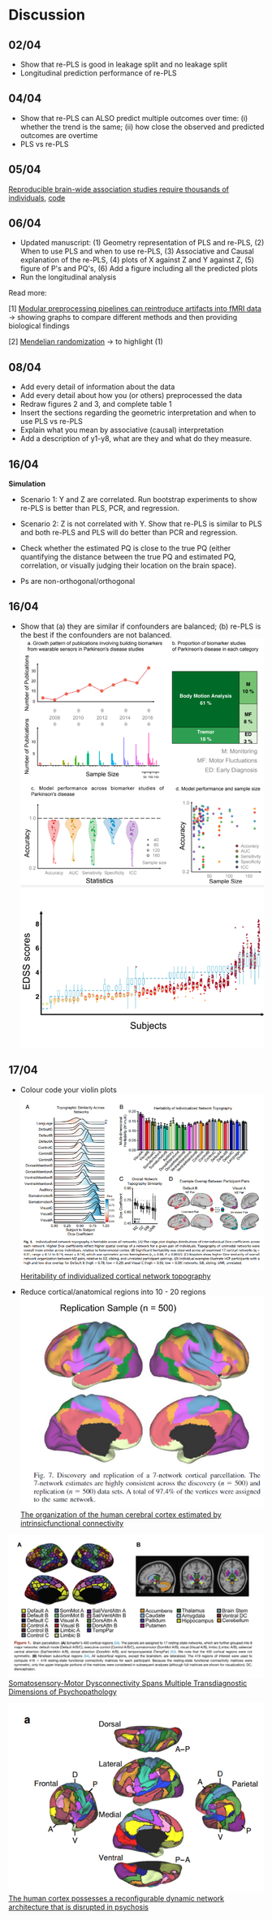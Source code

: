 
# Discussion

## 02/04
- Show that re-PLS is good in leakage split and no leakage split
- Longitudinal prediction performance of re-PLS

## 04/04
-  Show that re-PLS can ALSO predict multiple outcomes over time: (i) whether the trend is the same; (ii) how close the observed and predicted outcomes are overtime
- PLS vs re-PLS

## 05/04
[Reproducible brain-wide association studies require thousands of individuals](https://www.nature.com/articles/s41586-022-04492-9), [code]( https://gitlab.com/DosenbachGreene/bwas)

## 06/04
- Updated manuscript: (1) Geometry representation of PLS and re-PLS, (2) When to use PLS and when to use re-PLS, (3) Associative and Causal explanation of the re-PLS, (4) plots of X against Z  and Y against Z, (5) figure of P's and PQ's, (6) Add a figure including all the predicted plots
- Run the longitudinal analysis

Read more: 

[1] [Modular preprocessing pipelines can reintroduce artifacts into fMRI data](pdf/Lindquist%20et%20al%20(2018).pdf) -> showing graphs to compare different methods and then providing biological findings

[2] [Mendelian randomization](pdf/Sanderson%20et%20al%20(2022).pdf) -> to highlight (1)


## 08/04
-  Add every detail of information about the data
-  Add every detail about how you (or others) preprocessed the data
-  Redraw figures 2 and 3, and complete table 1
-  Insert the sections regarding the geometric interpretation and when to use PLS vs re-PLS
- Explain what you mean by associative (causal) interpretation
- Add a description of y1-y8, what are they and what do they measure. 

## 16/04
**Simulation**
-  Scenario 1: Y and Z are correlated. Run bootstrap experiments to show re-PLS is better than PLS, PCR, and regression.

- Scenario 2:  Z is not correlated with Y.  Show that re-PLS is similar to PLS and both re-PLS and PLS will do better than PCR and regression.

- Check whether the estimated PQ is close to the true PQ (either quantifying the distance between the true PQ and estimated PQ, correlation, or visually judging their location on the brain space).

- Ps are non-orthogonal/orthogonal

## 16/04
- Show that (a) they are similar if confounders are balanced; (b) re-PLS is the best if the confounders are not balanced. 
![visualization1](images/w12_email1.png)
![visualization2](images/w12_email2.png)

## 17/04
- Colour code your violin plots
![visualization3](images/w12_email3.png)
[Heritability of individualized cortical network topography](https://www.pnas.org/doi/pdf/10.1073/pnas.2016271118)

- Reduce cortical/anatomical regions into 10 - 20 regions
![visualization2](images/w12_email4.png)
[The organization of the human cerebral cortex estimated by intrinsicfunctional connectivity](https://journals.physiology.org/doi/epdf/10.1152/jn.00338.2011)

![visualization2](images/w12_email5.png)
[Somatosensory-Motor Dysconnectivity Spans Multiple Transdiagnostic Dimensions of Psychopathology](https://www.researchgate.net/publication/334015204_Somatosensory-Motor_Dysconnectivity_Spans_Multiple_Transdiagnostic_Dimensions_of_Psychopathology)

![visualization2](images/w12_email6.png)
[The human cortex possesses a reconfigurable dynamic network architecture that is disrupted in psychosis](https://www.nature.com/articles/s41467-018-03462-y.pdf)

